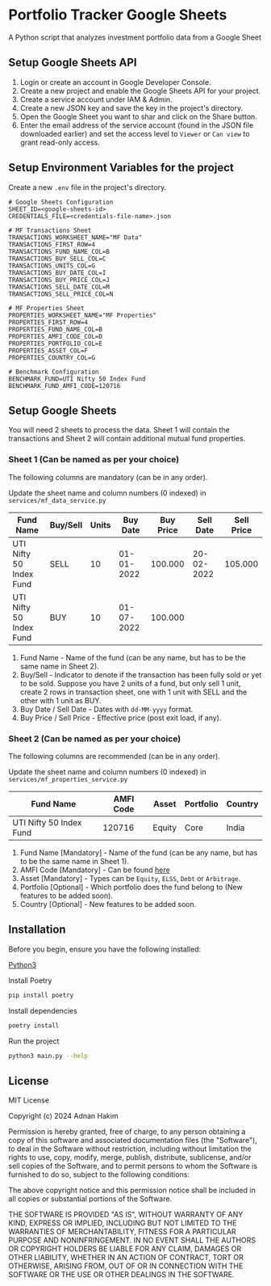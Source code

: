 # Portfolio Tracker Google Sheets 

A Python script that analyzes investment portfolio data from a Google Sheet

## Setup Google Sheets API

1. Login or create an account in Google Developer Console.
2. Create a new project and enable the Google Sheets API for your project.
4. Create a service account under IAM & Admin.
5. Create a new JSON key and save the key in the project's directory.
6. Open the Google Sheet you want to shar and click on the Share button.
7. Enter the email address of the service account (found in the JSON file downloaded earlier) and set the access level to `Viewer` or `Can view` to grant read-only access.

## Setup Environment Variables for the project

Create a new `.env` file in the project's directory.
```properties
# Google Sheets Configuration
SHEET_ID=<google-sheets-id>
CREDENTIALS_FILE=<credentials-file-name>.json

# MF Transactions Sheet
TRANSACTIONS_WORKSHEET_NAME="MF Data"
TRANSACTIONS_FIRST_ROW=4
TRANSACTIONS_FUND_NAME_COL=B
TRANSACTIONS_BUY_SELL_COL=C
TRANSACTIONS_UNITS_COL=G
TRANSACTIONS_BUY_DATE_COL=I
TRANSACTIONS_BUY_PRICE_COL=J
TRANSACTIONS_SELL_DATE_COL=M
TRANSACTIONS_SELL_PRICE_COL=N

# MF Properties Sheet
PROPERTIES_WORKSHEET_NAME="MF Properties"
PROPERTIES_FIRST_ROW=4
PROPERTIES_FUND_NAME_COL=B
PROPERTIES_AMFI_CODE_COL=D
PROPERTIES_PORTFOLIO_COL=E
PROPERTIES_ASSET_COL=F
PROPERTIES_COUNTRY_COL=G

# Benchmark Configuration
BENCHMARK_FUND=UTI Nifty 50 Index Fund
BENCHMARK_FUND_AMFI_CODE=120716
```

## Setup Google Sheets

You will need 2 sheets to process the data.  Sheet 1 will contain the transactions and Sheet 2 will contain additional mutual fund properties.

### Sheet 1 (Can be named as per your choice)

The following columns are mandatory (can be in any order).

Update the sheet name and column numbers (0 indexed) in `services/mf_data_service.py`

| Fund Name               | Buy/Sell | Units | Buy Date   | Buy Price | Sell Date  | Sell Price |
|-------------------------|----------|-------|------------|-----------|------------|------------|
| UTI Nifty 50 Index Fund | SELL     | 10    | 01-01-2022 | 100.000   | 20-02-2022 | 105.000    |
| UTI Nifty 50 Index Fund | BUY      | 10    | 01-07-2022 | 100.000   |            |            |

1. Fund Name - Name of the fund (can be any name, but has to be the same name in Sheet 2).
2. Buy/Sell - Indicator to denote if the transaction has been fully sold or yet to be sold.
    Suppose you have 2 units of a fund, but only sell 1 unit, create 2 rows in transaction sheet, one with 1 unit with SELL and the other with 1 unit as BUY.
3. Buy Date / Sell Date - Dates with `dd-MM-yyyy` format.
4. Buy Price / Sell Price - Effective price (post exit load, if any).


### Sheet 2 (Can be named as per your choice)

The following columns are recommended (can be in any order).

Update the sheet name and column numbers (0 indexed) in `services/mf_properties_service.py`

| Fund Name               | AMFI Code | Asset  | Portfolio | Country |
|-------------------------|-----------|--------|-----------|---------|
| UTI Nifty 50 Index Fund | 120716    | Equity | Core      | India   |

1. Fund Name [Mandatory] - Name of the fund (can be any name, but has to be the same name in Sheet 1).
2. AMFI Code [Mandatory] - Can be found [here](https://www.mfapi.in/) 
3. Asset [Mandatory] - Types can be `Equity`, `ELSS`, `Debt` or `Arbitrage`.
4. Portfolio [Optional] - Which portfolio does the fund belong to (New features to be added soon).
5. Country [Optional] - New features to be added soon.

## Installation

Before you begin, ensure you have the following installed:

[Python3](https://www.python.org/downloads/)

Install Poetry
```bash
pip install poetry
```

Install dependencies
```bash
poetry install
```

Run the project
```bash
python3 main.py --help
```

## License

MIT License

Copyright (c) 2024 Adnan Hakim

Permission is hereby granted, free of charge, to any person obtaining a copy
of this software and associated documentation files (the "Software"), to deal
in the Software without restriction, including without limitation the rights
to use, copy, modify, merge, publish, distribute, sublicense, and/or sell
copies of the Software, and to permit persons to whom the Software is
furnished to do so, subject to the following conditions:

The above copyright notice and this permission notice shall be included in all
copies or substantial portions of the Software.

THE SOFTWARE IS PROVIDED "AS IS", WITHOUT WARRANTY OF ANY KIND, EXPRESS OR
IMPLIED, INCLUDING BUT NOT LIMITED TO THE WARRANTIES OF MERCHANTABILITY,
FITNESS FOR A PARTICULAR PURPOSE AND NONINFRINGEMENT. IN NO EVENT SHALL THE
AUTHORS OR COPYRIGHT HOLDERS BE LIABLE FOR ANY CLAIM, DAMAGES OR OTHER
LIABILITY, WHETHER IN AN ACTION OF CONTRACT, TORT OR OTHERWISE, ARISING FROM,
OUT OF OR IN CONNECTION WITH THE SOFTWARE OR THE USE OR OTHER DEALINGS IN THE
SOFTWARE.

